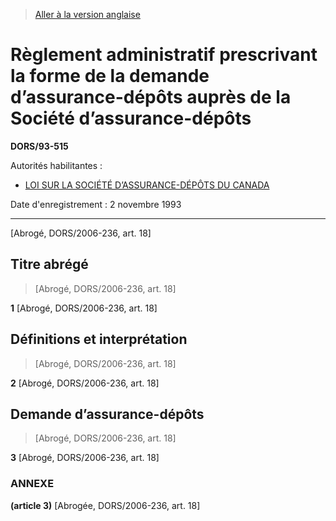 > [Aller à la version anglaise](/en/Regulations/Statutory%20Orders%20and%20Regulations/93/515.md)

# Règlement administratif prescrivant la forme de la demande d’assurance-dépôts auprès de la Société d’assurance-dépôts

**DORS/93-515**

Autorités habilitantes : 
- [LOI SUR LA SOCIÉTÉ D’ASSURANCE-DÉPÔTS DU CANADA](/fr/Lois/Lois%20révisées%20du%20Canada/C/C-3.md)

Date d'enregistrement : 2 novembre 1993

----------


[Abrogé, DORS/2006-236, art. 18]



## Titre abrégé
> [Abrogé, DORS/2006-236, art. 18]



**1** [Abrogé, DORS/2006-236, art. 18]




## Définitions et interprétation
> [Abrogé, DORS/2006-236, art. 18]



**2** [Abrogé, DORS/2006-236, art. 18]




## Demande d’assurance-dépôts
> [Abrogé, DORS/2006-236, art. 18]



**3** [Abrogé, DORS/2006-236, art. 18]




### **ANNEXE** 
**(article 3)**
[Abrogée, DORS/2006-236, art. 18]



